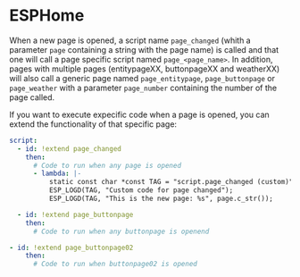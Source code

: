 # ESPHome

When a new page is opened, a script name `page_changed` (whith a parameter `page` containing a string with the page name) is called and that one will call a page specific script named `page_<page_name>`. In addition, pages with multiple pages (entitypageXX, buttonpageXX and weatherXX) will also call a generic page named `page_entitypage`, `page_buttonpage` or `page_weather` with a parameter `page_number` containing the number of the page called.

If you want to execute expecific code when a page is opened, you can extend the functionality of that specific page:

```yaml
script:
  - id: !extend page_changed
    then:
      # Code to run when any page is opened
      - lambda: |-
          static const char *const TAG = "script.page_changed (custom)";
          ESP_LOGD(TAG, "Custom code for page changed");
          ESP_LOGD(TAG, "This is the new page: %s", page.c_str());

  - id: !extend page_buttonpage
    then:
      # Code to run when any buttonpage is openend

- id: !extend page_buttonpage02
    then:
      # Code to run when buttonpage02 is opened
```